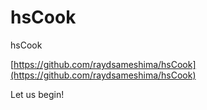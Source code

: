 # hsCook
hsCook

[https://github.com/raydsameshima/hsCook](https://github.com/raydsameshima/hsCook)

Let us begin!
